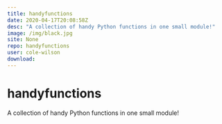 ```yaml
---
title: handyfunctions
date: 2020-04-17T20:08:58Z
desc: "A collection of handy Python functions in one small module!"
image: /img/black.jpg
site: None
repo: handyfunctions
user: cole-wilson
download: 
---
```

# handyfunctions
A collection of handy Python functions in one small module!

